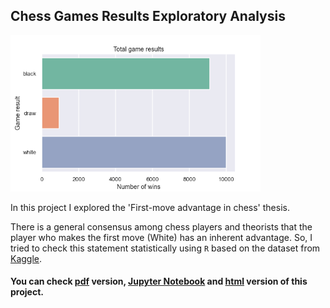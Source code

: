 ## Chess Games Results Exploratory Analysis


<img src='gen.png' height=250>

In this project I explored the 'First-move advantage in chess' thesis.

There is a general consensus among chess players and theorists that the player who makes the first move (White) has an inherent advantage.
So, I tried to check this statement statistically using `R` based on the dataset from [Kaggle](https://www.kaggle.com/datasets/datasnaek/chess).

#### You can check [pdf](chess_analysis.pdf) version, [Jupyter Notebook](chess_analysis.ipynb) and [html](chess_analysis.html) version of this project.

